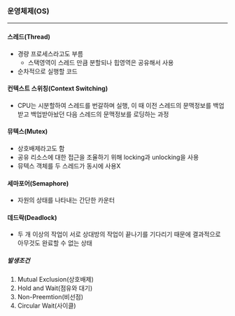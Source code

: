 ### 운영체제(OS)
---
#### 스레드(Thread)
- 경량 프로세스라고도 부름
  - 스택영역이 스레드 만큼 분할되나 힙영역은 공유해서 사용
- 순차적으로 실행할 코드

#### 컨텍스트 스위칭(Context Switching)
- CPU는 시분할하여 스레드를 번갈하며 실행, 이 때 이전 스레드의 문맥정보를 백업받고 백업받아놨던 다음 스레드의 문맥정보를 로딩하는 과정

#### 뮤텍스(Mutex)
- 상호배제라고도 함
- 공유 리소스에 대한 접근을 조율하기 위해 locking과 unlocking을 사용
- 뮤텍스 객체를 두 스레드가 동시에 사용X

#### 세마포어(Semaphore)
- 자원의 상태를 나타내는 간단한 카운터

####  데드락(Deadlock)
- 두 개 이상의 작업이 서로 상대방의 작업이 끝나기를 기다리기 때문에 결과적으로 아무것도 완료할 수 없는 상태
##### 발생조건
1. Mutual Exclusion(상호배제)
2. Hold and Wait(점유와 대기)
3. Non-Preemtion(비선점)
4. Circular Wait(사이클)
